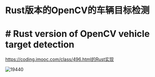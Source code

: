 # Rust版本的OpenCV的车辆目标检测
# # Rust version of OpenCV vehicle target detection

https://coding.imooc.com/class/496.html的Rust实现

![19440](https://github.com/qq351469076/opencv_car_target_detection/assets/28567138/ad30294b-cf83-4561-a9a0-1defa228fcae)
